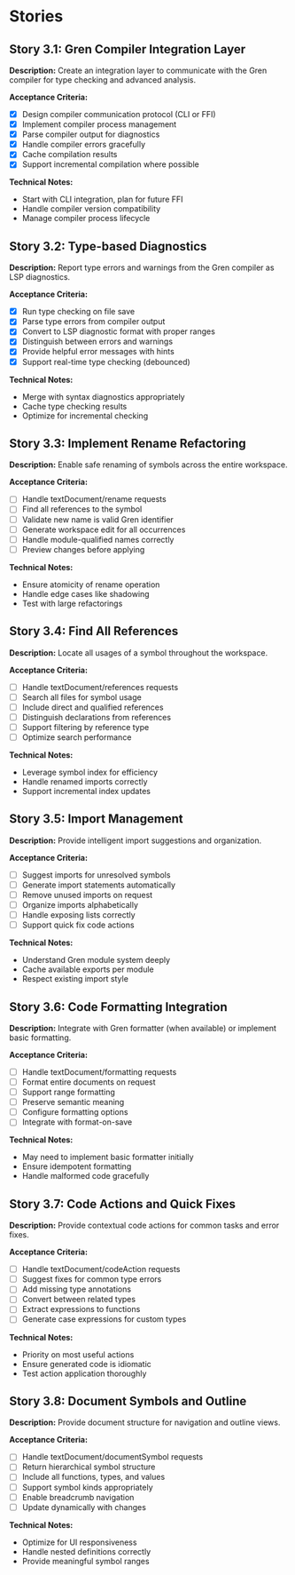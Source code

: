 # Stories

## Story 3.1: Gren Compiler Integration Layer
**Description:** Create an integration layer to communicate with the Gren compiler for type checking and advanced analysis.

**Acceptance Criteria:**
- [x] Design compiler communication protocol (CLI or FFI)
- [x] Implement compiler process management
- [x] Parse compiler output for diagnostics
- [x] Handle compiler errors gracefully
- [x] Cache compilation results
- [x] Support incremental compilation where possible

**Technical Notes:**
- Start with CLI integration, plan for future FFI
- Handle compiler version compatibility
- Manage compiler process lifecycle

## Story 3.2: Type-based Diagnostics
**Description:** Report type errors and warnings from the Gren compiler as LSP diagnostics.

**Acceptance Criteria:**
- [x] Run type checking on file save
- [x] Parse type errors from compiler output
- [x] Convert to LSP diagnostic format with proper ranges
- [x] Distinguish between errors and warnings
- [x] Provide helpful error messages with hints
- [x] Support real-time type checking (debounced)

**Technical Notes:**
- Merge with syntax diagnostics appropriately
- Cache type checking results
- Optimize for incremental checking

## Story 3.3: Implement Rename Refactoring
**Description:** Enable safe renaming of symbols across the entire workspace.

**Acceptance Criteria:**
- [ ] Handle textDocument/rename requests
- [ ] Find all references to the symbol
- [ ] Validate new name is valid Gren identifier
- [ ] Generate workspace edit for all occurrences
- [ ] Handle module-qualified names correctly
- [ ] Preview changes before applying

**Technical Notes:**
- Ensure atomicity of rename operation
- Handle edge cases like shadowing
- Test with large refactorings

## Story 3.4: Find All References
**Description:** Locate all usages of a symbol throughout the workspace.

**Acceptance Criteria:**
- [ ] Handle textDocument/references requests
- [ ] Search all files for symbol usage
- [ ] Include direct and qualified references
- [ ] Distinguish declarations from references
- [ ] Support filtering by reference type
- [ ] Optimize search performance

**Technical Notes:**
- Leverage symbol index for efficiency
- Handle renamed imports correctly
- Support incremental index updates

## Story 3.5: Import Management
**Description:** Provide intelligent import suggestions and organization.

**Acceptance Criteria:**
- [ ] Suggest imports for unresolved symbols
- [ ] Generate import statements automatically
- [ ] Remove unused imports on request
- [ ] Organize imports alphabetically
- [ ] Handle exposing lists correctly
- [ ] Support quick fix code actions

**Technical Notes:**
- Understand Gren module system deeply
- Cache available exports per module
- Respect existing import style

## Story 3.6: Code Formatting Integration
**Description:** Integrate with Gren formatter (when available) or implement basic formatting.

**Acceptance Criteria:**
- [ ] Handle textDocument/formatting requests
- [ ] Format entire documents on request
- [ ] Support range formatting
- [ ] Preserve semantic meaning
- [ ] Configure formatting options
- [ ] Integrate with format-on-save

**Technical Notes:**
- May need to implement basic formatter initially
- Ensure idempotent formatting
- Handle malformed code gracefully

## Story 3.7: Code Actions and Quick Fixes
**Description:** Provide contextual code actions for common tasks and error fixes.

**Acceptance Criteria:**
- [ ] Handle textDocument/codeAction requests
- [ ] Suggest fixes for common type errors
- [ ] Add missing type annotations
- [ ] Convert between related types
- [ ] Extract expressions to functions
- [ ] Generate case expressions for custom types

**Technical Notes:**
- Priority on most useful actions
- Ensure generated code is idiomatic
- Test action application thoroughly

## Story 3.8: Document Symbols and Outline
**Description:** Provide document structure for navigation and outline views.

**Acceptance Criteria:**
- [ ] Handle textDocument/documentSymbol requests
- [ ] Return hierarchical symbol structure
- [ ] Include all functions, types, and values
- [ ] Support symbol kinds appropriately
- [ ] Enable breadcrumb navigation
- [ ] Update dynamically with changes

**Technical Notes:**
- Optimize for UI responsiveness
- Handle nested definitions correctly
- Provide meaningful symbol ranges
